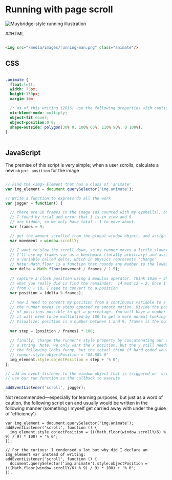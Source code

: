 # Running with page scroll

![Muybridge-style running illustration](http://52.35.59.206/media/images/running-man.png)

##HTML

```html

<img src="/media/images/running-man.png" class="animate"/>

```

## CSS
```css

.animate {
  float:left;
  width: 75px;
  height:130px;
  margin:1em;

  /* as of this writing (2016) use the following properties with caution */
  mix-blend-mode: multiply;
  object-fit:cover;
  object-position:0 0;       
  shape-outside: polygon(30% 0, 100% 65%, 110% 90%, 0 100%); 
}
      
```

## JavaScript

The premise of this script is very simple; when a user scrolls, calculate a new `object-position` for the image

```javascript

// Find the <img> Element that has a class of 'animate'
var img_element = document.querySelector('img.animate');

// Write a function to express do all the work
var jogger = function() {

  // there are 10 frames in the image (as counted with my eyeballs), but 
  // I found by trial and error that 1 is in view and 9
  // are hidden, so we only have total - 1 to move about.
  var frames = 9;

  // get the amount scrolled from the global window object, and assign to variable
  var movement = window.scrollY;

  // I want to slow the scroll down, so my runner moves a little slower. 
  // I'll use my frames var as a benchmark (totally arbitrary) and assign to 
  // a variable called delta, which in physics represents 'change'
  // Note: Math.floor is a function that rounds any Number to the lowest integer value, ie 5.8 becomes 5
  var delta = Math.floor(movement / frames / 1.5);
  
  // capture a clock position using a modulus operator. Think 10am + 4hours is 2pm.
  // what you really did is find the remainder:  14 mod 12 = 2. Once I have the position
  // from 0 - 10, I need to convert to a position
  var position = (delta % frames);
  
  // now I need to convert my position from a continuous variable to a discrete so that
  // the runner moves in steps opposed to smooth motion. Divide the position by the number
  // of positions possible to get a percentage. You will have a number less than 1, so
  // it will need to be multiplied by 100 to get a more normal looking percentage.
  // Visualize: position is a number between 1 and 9, frames is the number 9
  
  var step = (position / frames) * 100;
  
  // finally, change the runner's style property by concatenating our step value into
  // a string. Note, we only want the x position, but the y still needs to be specified
  // the following looks funny, but the totatl think if hard coded would look like:
  // runner.style.objectPosition = "88.88% 0" 
  img_element.style.objectPosition = step + '% 0';
};

// add an event listener to the window object that is triggered on 'scroll' and 
// use our run function as the callback to execute

addEventListener('scroll', jogger);

```

Not recommended—especially for learning purposes, but just as a word of caution, the following script can and usually would be written in the following manner (something I myself get carried away with under the guise of 'efficiency')

```
var img_element = document.querySelector('img.animate');
addEventListener('scroll', function () {
  img_element.style.objectPosition = (((Math.floor(window.scrollY/6) % 9) / 9) * 100) + '% 0';
});

// For the curious: I condensed a lot but why did I declare an img_element var instead of writing:
addEventListener('scroll', function () {
  document.querySelector('img.animate').style.objectPosition = (((Math.floor(window.scrollY/6) % 9) / 9) * 100) + '% 0';
});
```